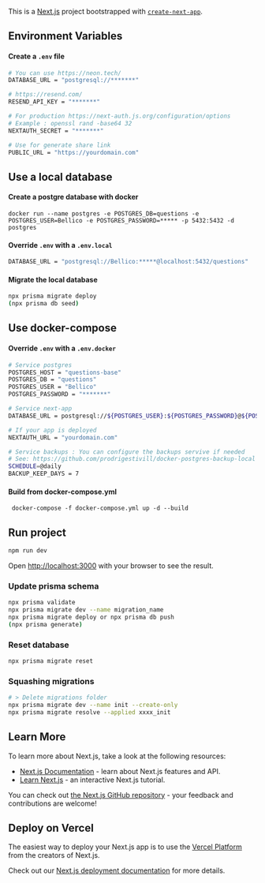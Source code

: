 This is a [Next.js](https://nextjs.org/) project bootstrapped with [`create-next-app`](https://github.com/vercel/next.js/tree/canary/packages/create-next-app).

## Environment Variables

#### Create a **`.env`** file

```bash
# You can use https://neon.tech/
DATABASE_URL = "postgresql://*******"

# https://resend.com/
RESEND_API_KEY = "*******"

# For production https://next-auth.js.org/configuration/options
# Example : openssl rand -base64 32
NEXTAUTH_SECRET = "*******"

# Use for generate share link
PUBLIC_URL = "https://yourdomain.com"
```

## Use a local database

#### Create a postgre database with docker

```
docker run --name postgres -e POSTGRES_DB=questions -e POSTGRES_USER=Bellico -e POSTGRES_PASSWORD=***** -p 5432:5432 -d postgres
```

#### Override **`.env`** with a **`.env.local`**

```bash
DATABASE_URL = "postgresql://Bellico:*****@localhost:5432/questions"
```

#### Migrate the local database

```bash
npx prisma migrate deploy
(npx prisma db seed)
```

## Use docker-compose

#### Override **`.env`** with a **`.env.docker`**

```bash
# Service postgres
POSTGRES_HOST = "questions-base"
POSTGRES_DB = "questions"
POSTGRES_USER = "Bellico"
POSTGRES_PASSWORD = "*******"

# Service next-app
DATABASE_URL = postgresql://${POSTGRES_USER}:${POSTGRES_PASSWORD}@${POSTGRES_HOST}:5432/${POSTGRES_DB}

# If your app is deployed
NEXTAUTH_URL = "yourdomain.com"

# Service backups : You can configure the backups servive if needed
# See: https://github.com/prodrigestivill/docker-postgres-backup-local
SCHEDULE=@daily
BACKUP_KEEP_DAYS = 7
```

#### Build from docker-compose.yml

```
 docker-compose -f docker-compose.yml up -d --build
```

## Run project


```bash
npm run dev
```

Open [http://localhost:3000](http://localhost:3000) with your browser to see the result.

### Update prisma schema

```bash
npx prisma validate
npx prisma migrate dev --name migration_name
npx prisma migrate deploy or npx prisma db push
(npx prisma generate)
```
### Reset database

```bash
npx prisma migrate reset
```
### Squashing migrations

```bash
# > Delete migrations folder
npx prisma migrate dev --name init --create-only
npx prisma migrate resolve --applied xxxx_init
```

## Learn More

To learn more about Next.js, take a look at the following resources:

- [Next.js Documentation](https://nextjs.org/docs) - learn about Next.js features and API.
- [Learn Next.js](https://nextjs.org/learn) - an interactive Next.js tutorial.

You can check out [the Next.js GitHub repository](https://github.com/vercel/next.js/) - your feedback and contributions are welcome!

## Deploy on Vercel

The easiest way to deploy your Next.js app is to use the [Vercel Platform](https://vercel.com/new?utm_medium=default-template&filter=next.js&utm_source=create-next-app&utm_campaign=create-next-app-readme) from the creators of Next.js.

Check out our [Next.js deployment documentation](https://nextjs.org/docs/deployment) for more details.
